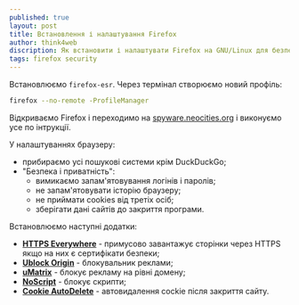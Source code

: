 ```yaml
---
published: true
layout: post
title: Встановлення і налаштування Firefox 
author: think4web
discription: Як встановити і налаштувати Firefox на GNU/Linux для безпечного відвідування сайтів в інтернеті.
tags: firefox security
---
```


Встановлюємо ```firefox-esr```. Через термінал створюємо новий профіль:

```bash
firefox --no-remote -ProfileManager
```

Відкриваємо Firefox і переходимо на [spyware.neocities.org](https://spyware.neocities.org/guides/firefox.html) і виконуємо усе по інтрукції.

У налаштуваннях браузеру:
- прибираємо усі пошукові системи крім DuckDuckGo;
- "Безпека і приватність":
  - вимикаємо запам'ятовування логінів і паролів;
  - не запам'ятовувати історію браузеру;
  - не приймати cookies від третіх осіб;
  - зберігати дані сайтів до закриття програми.

Встановлюємо наступні додатки:
- [**HTTPS Everywhere**](https://addons.mozilla.org/en-US/firefox/addon/https-everywhere/) - примусово завантажує сторінки через HTTPS якщо на них є сертифікати безпеки;
- [**Ublock Origin**](https://addons.mozilla.org/en-US/firefox/addon/ublock-origin/) - блокувальник реклами;
- [**uMatrix**](https://addons.mozilla.org/en-US/firefox/addon/umatrix/) - блокує рекламу на рівні домену; 
- [**NoScript**](https://addons.mozilla.org/en-US/firefox/addon/noscript/) - блокує скрипти;
- [**Cookie AutoDelete**](https://addons.mozilla.org/en-US/firefox/addon/cookie-autodelete/) - автовидалення cockie після закриття сайту.
